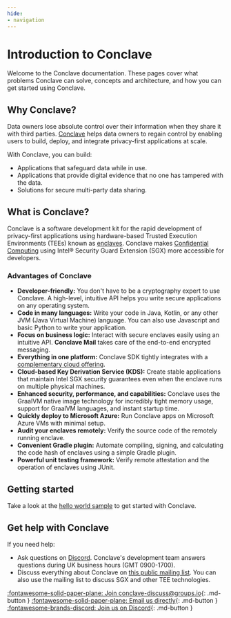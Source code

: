 ```yaml
---
hide:
- navigation
---
```


# Introduction to Conclave

Welcome to the Conclave documentation. These pages cover what problems Conclave can solve, concepts and architecture, and how you can get started using Conclave.

## Why Conclave?

Data owners lose absolute control over their information when they share it with third parties.
[Conclave](https://www.conclave.net/) helps data owners to regain control by enabling users to build, deploy, and integrate privacy-first applications at scale.

With Conclave, you can build:

- Applications that safeguard data while in use.
- Applications that provide digital evidence that no one has tampered with the data.
- Solutions for secure multi-party data sharing.

## What is Conclave?

Conclave is a software development kit for the rapid development of privacy-first applications using hardware-based Trusted Execution Environments (TEEs) known as [enclaves](enclaves.md).
Conclave makes [Confidential Computing](enclaves.md) using Intel® Security Guard Extension (SGX) more accessible for developers.

### Advantages of Conclave

- **Developer-friendly:** You don't have to be a cryptography expert to use Conclave. A high-level, intuitive API helps you write secure applications on any operating system.
- **Code in many languages:** Write your code in Java, Kotlin, or any other JVM (Java Virtual Machine) language. You can also use Javascript and basic Python to write your application.
- **Focus on business logic:** Interact with secure enclaves easily using an intuitive API. **Conclave Mail** takes care of the end-to-end encrypted messaging.
- **Everything in one platform:** Conclave SDK tightly integrates with a [complementary cloud offering](https://www.conclave.net/conclave-cloud/).
- **Cloud-based Key Derivation Service (KDS):** Create stable applications that maintain Intel SGX security guarantees even when the enclave runs on multiple physical machines.
- **Enhanced security, performance, and capabilities:** Conclave uses the GraalVM native image technology for incredibly tight memory usage, support for GraalVM languages, and instant startup time.
- **Quickly deploy to Microsoft Azure:** Run Conclave apps on Microsoft Azure VMs with minimal setup.
- **Audit your enclaves remotely:** Verify the source code of the remotely running enclave.
- **Convenient Gradle plugin:** Automate compiling, signing, and calculating the code hash of enclaves using a simple Gradle plugin.
- **Powerful unit testing framework:** Verify remote attestation and the operation of enclaves using JUnit.

## Getting started

Take a look at the [hello world sample](running-hello-world.md) to get started with Conclave.

## Get help with Conclave

If you need help:

- Ask questions on [Discord](https://discord.gg/zpHKkMZ8Sw). Conclave's development team answers questions during UK business hours (GMT 0900-1700).
- Discuss everything about Conclave on [this public mailing list](https://groups.io/g/conclave-discuss). You can also use the mailing list to discuss SGX and other TEE technologies.


[:fontawesome-solid-paper-plane: Join conclave-discuss@groups.io](https://groups.io/g/conclave-discuss){: .md-button }
[:fontawesome-solid-paper-plane: Email us directly](mailto:conclave@r3.com){: .md-button }
[:fontawesome-brands-discord: Join us on Discord](https://discord.gg/zpHKkMZ8Sw){: .md-button }

